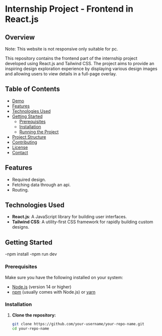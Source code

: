 
# Internship Project - Frontend in React.js

## Overview

Note: This website is not responsive only suitable for pc.

This repository contains the frontend part of the internship project developed using React.js and Tailwind CSS. The project aims to provide an inspiring design exploration experience by displaying various design images and allowing users to view details in a full-page overlay.

## Table of Contents

- [Demo](#demo)
- [Features](#features)
- [Technologies Used](#technologies-used)
- [Getting Started](#getting-started)
  - [Prerequisites](#prerequisites)
  - [Installation](#installation)
  - [Running the Project](#running-the-project)
- [Project Structure](#project-structure)
- [Contributing](#contributing)
- [License](#license)
- [Contact](#contact)



## Features

- Required design.
- Fetching data through an api.
- Routing.


## Technologies Used

- **React.js**: A JavaScript library for building user interfaces.
- **Tailwind CSS**: A utility-first CSS framework for rapidly building custom designs.

## Getting Started

-npm install
-npm run dev

### Prerequisites

Make sure you have the following installed on your system:

- [Node.js](https://nodejs.org/en/) (version 14 or higher)
- [npm](https://www.npmjs.com/) (usually comes with Node.js) or [yarn](https://yarnpkg.com/)

### Installation

1. **Clone the repository:**

   ```bash
   git clone https://github.com/your-username/your-repo-name.git
   cd your-repo-name
